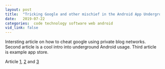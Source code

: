 ```yaml
---
layout: post
title:  "Tricking Google and other mischief in the Android App Underground"
date:   2019-07-22
categories:  code technology software web android
vid_link: false
---
```


Intersting article on how to cheat google using private blog networks.  Second article is a cool intro into underground Android usage.  Third article is example app store.

Article [1], [2] and [3]

[1]: //unlikekinds.com/article/google-pbns
[2]: //unlikekinds.com/article/the-android-app-underground
[3]: //www.xda-developers.com/xda-labs/